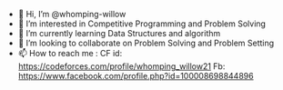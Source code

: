 - 👋 Hi, I’m @whomping-willow
- 👀 I’m interested in Competitive Programming and Problem Solving
- 🌱 I’m currently learning Data Structures and algorithm
- 💞️ I’m looking to collaborate on Problem Solving and Problem Setting 
- 📫 How to reach me : CF id: https://codeforces.com/profile/whomping_willow21 Fb: https://www.facebook.com/profile.php?id=100008698844896


<!---
whomping-willow/whomping-willow is a ✨ special ✨ repository because its `README.md` (this file) appears on your GitHub profile.
You can click the Preview link to take a look at your changes.
--->
